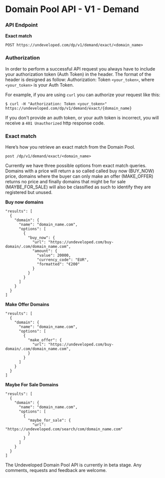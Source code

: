 # Domain Pool API - V1 - Demand
### API Endpoint
**Exact match**

    POST https://undeveloped.com/dp/v1/demand/exact/<domain_name>


### Authorization
In order to perform a successful API request you always have to include your authorization token (Auth Token) in the header. The format of the header is designed as follow: Authorization: Token ``<your_token>``, where ``<your_token>`` is your Auth Token.

For example, if you are using `curl` you can authorize your request like this:

    $ curl -H "Authorization: Token <your_token>" https://undeveloped.com/dp/v1/demand/exact/{domain_name}

If you don't provide an auth token, or your auth token is incorrect, you will receive a `401 Unauthorized` http response code.

### Exact match
Here’s how you retrieve an exact match from the Domain Pool.

```
post /dp/v1/demand/exact/<domain_name>
```

Currently we have three possible options from exact match queries. Domains with a price will return a so called called buy now (BUY_NOW) price, domains where the buyer can only make an offer (MAKE_OFFER) returns no price and finally domains that might be for sale (MAYBE_FOR_SALE) will also be classified as such to identify they are registered but unused.

**Buy now domains**
```
"results": [
  {
    "domain": {
      "name": "domain_name.com",
      "options": [
        {
          "buy_now": {
            "url": "https://undeveloped.com/buy-domain/.com/domain_name.com",
            "amount": {
              "value": 20000,
              "currency_code": "EUR",
              "formatted": "€200"
            }
          }
        }
      ]
    }
  }
]
```
**Make Offer Domains**
```
"results": [
  {
    "domain": {
      "name": "domain_name.com",
      "options": [
        {
          "make_offer": {
            "url": "https://undeveloped.com/buy-domain/.com/domain_name.com",
          }
        }
      ]
    }
  }
]
```
**Maybe For Sale Domains**
```
"results": [
  {
    "domain": {
      "name": "domain_name.com",
      "options": [
        {
          "maybe_for_sale": {
            "url": "https://undeveloped.com/search/com/domain_name.com"
          }
        }
      ]
    }
  }
]
```

The Undeveloped Domain Pool API is currently in beta stage. Any comments, requests and feedback are welcome.
